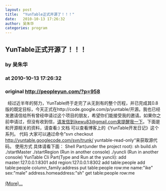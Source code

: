 ```yaml
---
layout: post
title:  "YunTable正式开源了！！！"
date:   2010-10-13 17:26:32
author: 吴朱华
categories: program
---
```


## YunTable正式开源了！！！
### by 吴朱华
### at 2010-10-13 17:26:32
### original <http://peopleyun.com/?p=958>

  经过近半年的努力，YunTable终于走完了从无到有的整个历程，并已完成其0.8版的既定目标，今天正式在http://code.google.com/p/yuntable/开源。我也已经发邀请信给所有曾经申请过这个项目的朋友，希望你们能接受我的邀请。如果你之前申请过，但没有收到信，请发信到ikewu83@gmail.com来提醒我一下。下面是和开源相关的资料，请查看:) 文档 可以查看博客上的《YunTable开发日记》这个系列。 代码 大家可以通过命令”svn checkout http://yuntable.googlecode.com/svn/trunk/ yuntable-read-only“来获取源代码。 使用方式 具体请看下面： Shell Part(under the project root): sh build.sh ./startMaster ./startRegion (Run in another console) ./yuncli (Run in another console) YunTable Cli Part(Type and Run at the yuncli): add master:127.0.0.1:8301 add region:127.0.0.1:8302 add table:people add table:people column_family:address put table:people row:me name:&quot;ike&quot; sex:&quot;male&quot; address.homeaddress:&quot;sh&quot; get table:people row:me<a href="http://peopleyun.com/?p=958"> <br><br> (More)…</a>